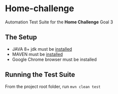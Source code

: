 # Home-challenge
Automation Test Suite for the **Home Challenge** Goal 3

## The Setup
- JAVA 8+ jdk must be [installed](http://www.oracle.com/technetwork/java/javase/downloads/jdk8-downloads-2133151.html)  
- MAVEN must be [installed](https://maven.apache.org/download.cgi) 
- Google Chrome browser must be installed

## Running the Test Suite
From the project root folder, run `mvn clean test`

